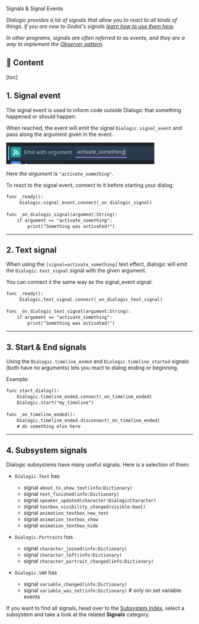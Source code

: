 <div class="header-banner pineapple">
     <div class="header-label pineapple">Signals & Signal Events</div>
</div>

*Dialogic provides a lot of signals that allow you to react to all kinds of things.
If you are new to Godot's signals [learn how to use them here](https://docs.godotengine.org/en/stable/getting_started/step_by_step/signals.html).*

*In other programs, signals are often referred to as events, and they are a way to implement the [Observer pattern](https://en.wikipedia.org/wiki/Observer_pattern).*

## 📜 Content
[toc]

## 1. Signal event

The signal event is used to inform code outside Dialogic that something happened or should happen.

When reached, the event will emit the signal `Dialogic.signal_event` and pass along the argument given in the event.

![grafik](media/signal_event.png)

*Here the argument is `"activate_something"`.*

To react to the signal event, connect to it before starting your dialog:

```gdscript
func _ready():
     Dialogic.signal_event.connect(_on_dialogic_signal)

func _on_dialogic_signal(argument:String):
    if argument == "activate_something":
        print("Something was activated!")
```

---

## 2. Text signal

When using the `[signal=activate_something]` text effect, dialogic will emit the `Dialogic.text_signal` signal with the given argument.

You can connect it the same way as the signal_event signal:

```gdscript
func _ready():
     Dialogic.text_signal.connect(_on_dialogic_text_signal)

func _on_dialogic_text_signal(argument:String):
    if argument == "activate_something":
        print("Something was activated!")
```

---

## 3. Start & End signals

Using the `Dialogic.timeline_ended` and `Dialogic.timeline_started` signals (both have no arguments) lets you react to dialog ending or beginning.

Example:

```gdscript
func start_dialog():
    Dialogic.timeline_ended.connect(_on_timeline_ended)
    Dialogic.start("my_timeline")

func _on_timeline_ended():
    Dialogic.timeline_ended.disconnect(_on_timeline_ended)
    # do something else here
```

---

## 4. Subsystem signals

Dialogic subsystems have many useful signals. Here is a selection of them:

- `Dialogic.Text` has

    - signal `about_to_show_text(info:Dictionary)`
    - signal `text_finished(info:Dictionary)`
    - signal `speaker_updated(character:DialogicCharacter)`
    - signal `textbox_visibility_changed(visible:bool)`
    - signal `animation_textbox_new_text`
    - signal `animation_textbox_show`
    - signal `animation_textbox_hide`

- `Dialogic.Portraits` has

    - signal `character_joined(info:Dictionary)`
    - signal `character_left(info:Dictionary)`
    - signal `character_portrait_changed(info:Dictionary)`

- `Dialogic.VAR` has

    - signal `variable_changed(info:Dictionary)`
    - signal `variable_was_set(info:Dictionary)` # only on set variable events

If you want to find all signals, head over to the [Subsystem Index](subsystem_class_index.md), select a subsystem and take a look at the related **Signals** category.
